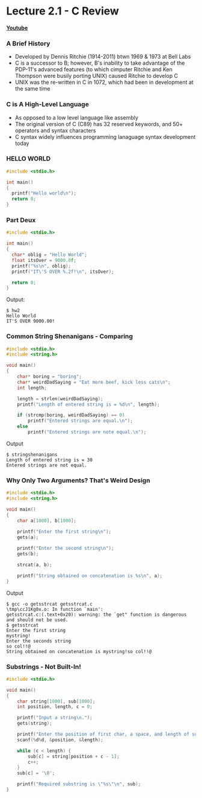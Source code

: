 # Lecture 2.1 - C Review  

[**Youtube**](https://www.youtube.com/watch?v=_X4ejt-XblM)

### A Brief History
* Developed by Dennis Ritchie (1914-2011) btwn 1969 & 1973 at Bell Labs
* C is a successor to B; however, B's inability to take advantage of the PDP-11's advanced features (to which cimputer Ritchie and Ken Thompson were busily porting UNIX) caused Ritchie to develop C
* UNIX was the re-written in C in 1072, which had been in development at the same time

### C is A High-Level Language
* As opposed to a low level language like assembly
* The original version of C (C89) has 32 reserved keywords, and 50+ operators and syntax characters
* C syntax widely influences programming lanaguage syntax development today

### HELLO WORLD
``` C
#include <stdio.h>

int main()
{
  printf("Hello world\n");
  return 0;
}
```

### Part Deux
``` C
#include <stdio.h>

int main()
{
  char* oblig = "Hello World";
  float itsOver = 9000.0f;
  printf("%s\n", oblig);
  printf("IT\'S OVER %.2f!\n", itsOver);

  return 0;
}
```
Output:
```
$ hw2
Hello World
IT'S OVER 9000.00!
```
### Common String Shenanigans - Comparing
``` C
#include <stdio.h>
#include <string.h>

void main()
{
	char* boring = "boring";
	char* weirdDadSaying = "Eat more beef, kick less cats\n";
	int length;

	length = strlen(weirdDadSaying);
	printf("Length of entered string is = %d\n", length);

	if (strcmp(boring, weirdDadSaying) == 0)
		printf("Entered strings are equal.\n");
	else
		printf("Entered strings are note equal.\n");
```
Output 

```
$ stringshenanigans
Length of entered string is = 30
Entered strings are not equal.
```

### Why Only Two Arguments? That's Weird Design

``` C
#include <stdio.h>
#include <string.h>

void main()
{
	char a[1000], b[1000];
	
	printf("Enter the first string\n");
	gets(a);

	printf("Enter the second string\n");
	gets(b);

	strcat(a, b);

	printf("String obtained on concatenation is %s\n", a);
}
```
Output
```
$ gcc -o getsstrcat getsstrcat.c
\tmp\ccJ1Kg0x.o: In function `main':
getsstrcat.c:(.text+0x20): warning: the `get" function is dangerous and should not be used.
$ getsstrcat
Enter the first string
mystring!
Enter the seconds string
so col!!@
String obtained on concatenation is mystring!so col!!@
```

### Substrings - Not Built-In!

``` C
#include <stdio.h>

void main() 
{
	char string[1000], sub[1000];
	int position, length, c = 0;

	printf("Input a string\n.");
	gets(string);

	printf("Enter the position of first char, a space, and length of substring\n");
	scanf(%d%d, &position, &length);

	while (c < length) {
		sub[c] = string[position + c - 1];
		c++;
	}
	sub[c] = '\0';

	printf("Required substring is \"%s\"\n", sub);
}
```
